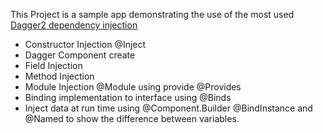 This Project is a sample app demonstrating the use of the most used [Dagger2 dependency injection](https://github.com/google/dagger)

- Constructor Injection @Inject
- Dagger Component create
- Field Injection
- Method Injection
- Module Injection @Module using provide @Provides
- Binding implementation to interface using @Binds
- Inject data at run time using @Component.Builder @BindInstance and @Named to show the difference between variables.
